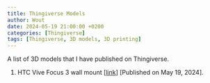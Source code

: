 ```yaml
---
title: Thingiverse Models
author: Wout
date: 2024-05-19 21:00:00 +0200
categories: [Thingiverse]
tags: [Thingiverse, 3D models, 3D printing]
---
```


A list of 3D models that I have published on Thingiverse.

1. HTC Vive Focus 3 wall mount [[link](https://www.thingiverse.com/thing:6626736)] [Published on May 19, 2024].

